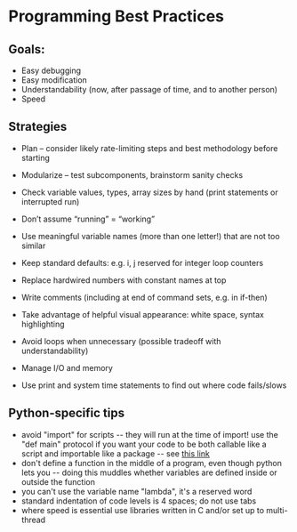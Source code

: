 # Programming Best Practices

## Goals:

* Easy debugging
* Easy modification
* Understandability (now, after passage of time, and to another person)
* Speed

## Strategies
* Plan – consider likely rate-limiting steps and best methodology before starting
* Modularize – test subcomponents, brainstorm sanity checks

* Check variable values, types, array sizes by hand (print statements or interrupted run)
* Don’t assume “running” = “working”

* Use meaningful variable names (more than one letter!) that are not too similar
* Keep standard defaults: e.g. i, j reserved for integer loop counters
* Replace hardwired numbers with constant names at top

* Write comments (including at end of command sets, e.g. in if-then)
* Take advantage of helpful visual appearance: white space, syntax highlighting

* Avoid loops when unnecessary (possible tradeoff with understandability)
* Manage I/O and memory
* Use print and system time statements to find out where code fails/slows

## Python-specific tips ##
* avoid "import" for scripts -- they will run at the time of import! use the "def main" protocol if you want your code to be both callable like a script and importable like a package -- see [this link](https://en.wikibooks.org/wiki/Python_Programming/Modules)
* don't define a function in the middle of a program, even though python lets you -- doing this muddles whether variables are defined inside or outside the function
* you can't use the variable name "lambda", it's a reserved word
* standard indentation of code levels is 4 spaces; do not use tabs
* where speed is essential use libraries written in C and/or set up to multi-thread

